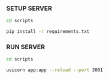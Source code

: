 ### SETUP SERVER

```bash
cd scripts
```

```bash
pip install -r requirements.txt
```

### RUN SERVER

```bash
cd scripts
```

```bash
uvicorn app:app --reload --port 3001
```
